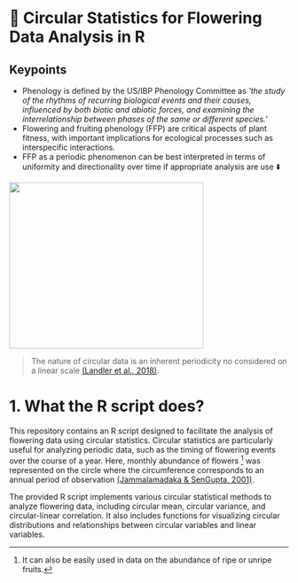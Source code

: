 # :cherry_blossom: Circular Statistics for Flowering Data Analysis in R
## Keypoints 
- Phenology is defined by the US/IBP Phenology Committee as *'the study of the rhythms of recurring biological events and their causes, influenced by both biotic and abiotic forces, and examining the interrelationship between phases of the same or different species.'*
- Flowering and fruiting phenology (FFP) are critical aspects of plant fitness, with important implications for ecological processes such as interspecific interactions.
- FFP as a periodic phenomenon can be best interpreted in terms of uniformity and directionality over time if appropriate analysis are use ⬇️

<img src="https://github.com/ALSoCab/FFP-Circular-Analysis/assets/163931084/101eb9d7-589a-4d04-a605-5a9b30bea9f4" width="350" height="300" style="right">

>The nature of circular data is an inherent periodicity no considered on a linear scale [(Landler et al., 2018)](https://doi.org/10.1007/s00265-018-2538-y).

# 1. What the R script does?
This repository contains an R script designed to facilitate the analysis of flowering data using circular statistics. Circular statistics are particularly useful for analyzing periodic data, such as the timing of flowering events over the course of a year. Here, monthly abundance of flowers [^1] was represented on the circle where the circumference corresponds to an annual period of observation [(Jammalamadaka & SenGupta, 2001)](https://doi.org/10.1142/4031). 

The provided R script implements various circular statistical methods to analyze flowering data, including circular mean, circular variance, and circular-linear correlation. It also includes functions for visualizing circular distributions and relationships between circular variables and linear variables.
 
[^1]: It can also be easily used in data on the abundance of ripe or unripe fruits.
